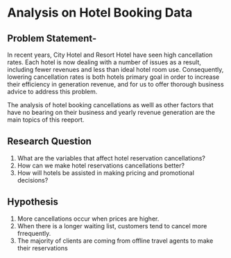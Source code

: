 # Analysis on Hotel Booking Data
## Problem Statement-
In recent years, City Hotel and Resort Hotel have seen high cancellation rates. Each hotel is now dealing with a number of issues as a result, including fewer revenues and less than ideal hotel room use. Consequently, lowering cancellation rates is both hotels primary goal in order to increase their efficiency in generation revenue, and for us to offer thorough business advice to address this problem.

The analysis of hotel booking cancellations as welll as other factors that have no bearing on their business and yearly revenue generation are the main topics of this reeport. 



## Research Question 
1. What are the variables that affect hotel reservation cancellations?
2. How can we make hotel reservations cancellations better?
3. How will hotels be assisted in making pricing and promotional decisions?


## Hypothesis
1. More cancellations occur when prices are higher.
2. When there is a longer waiting list, customers tend to cancel more frrequently.
3. The majority of clients are coming from offline travel agents to make their reservations
   
